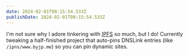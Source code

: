 ```yaml
---
date: 2024-02-01T08:15:54.533Z
publishDate: 2024-02-01T08:15:54.533Z
---
```


I'm not sure why I adore tinkering with [IPFS](/tags/ipfs) so much, but I do! Currently tweaking a half-finished project that auto-pins DNSLink entries (like `/ipns/www.byjp.me`) so you can pin dynamic sites.
